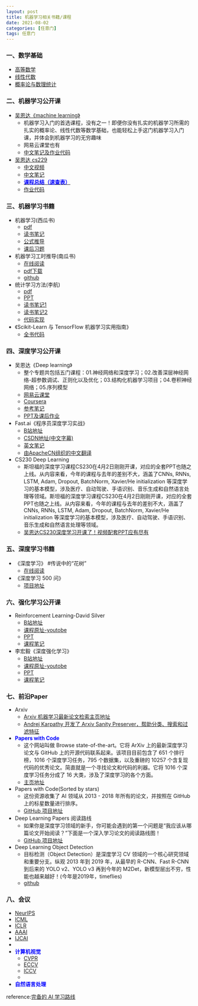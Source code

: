 ```yaml
---
layout: post
title: 机器学习相关书籍/课程
date: 2021-08-02
categories: [任意门]
tags: 任意门
---
```




### 一、数学基础
- [高等数学](https://zhuanlan.zhihu.com/p/36311622)
- [线性代数](https://zhuanlan.zhihu.com/p/36584206)
- [概率论与数理统计](https://zhuanlan.zhihu.com/p/36584335)

### 二、机器学习公开课
- [吴恩达《machine learning》](https://zhuanlan.zhihu.com/p/36584335)
  - 机器学习入门的首选课程，没有之一！即便你没有扎实的机器学习所需的扎实的概率论、线性代数等数学基础，也能轻松上手这门机器学习入门课，并体会到机器学习的无穷趣味
  - 网易云课堂也有
  - [中文笔记及作业代码](https://link.zhihu.com/?target=https%3A//github.com/fengdu78/Coursera-ML-AndrewNg-Notes)
- [吴恩达 cs229](https://link.zhihu.com/?target=http%3A//cs229.stanford.edu/)
  - [中文视频](https://link.zhihu.com/?target=http%3A//open.163.com/special/opencourse/machinelearning.html)
  - [中文笔记](https://link.zhihu.com/?target=https%3A//kivy-cn.github.io/Stanford-CS-229-CN/%23/)
  - [**<font color=Blue>课程总结（速查表）</font>**](https://zhuanlan.zhihu.com/p/56534902)
  - [作业代码](https://link.zhihu.com/?target=https%3A//github.com/Sierkinhane/CS229-ML-Implements)
 
### 三、机器学习书籍
- 机器学习(西瓜书)
  - [pdf](https://github.com/Mikoto10032/DeepLearning/blob/master/books/%E6%9C%BA%E5%99%A8%E5%AD%A6%E4%B9%A0%E5%91%A8%E5%BF%97%E5%8D%8E.pdf)
  - [读书笔记](https://link.zhihu.com/?target=https%3A//www.cnblogs.com/limitlessun/p/8505647.html%23_label0)
  - [公式推导](https://link.zhihu.com/?target=https%3A//datawhalechina.github.io/pumpkin-book/%23/)
  - [课后习题](https://zhuanlan.zhihu.com/c_1013850291887845376)
- 机器学习工时推导(南瓜书)
  - [在线阅读](https://datawhalechina.github.io/pumpkin-book)
  - [pdf下载](https://github.com/datawhalechina/pumpkin-book/releases) 
  - [github](https://github.com/datawhalechina/pumpkin-book)
- 统计学习方法(李航)
  - [pdf](https://github.com/Mikoto10032/DeepLearning/tree/master/books/%E6%9D%8E%E8%88%AA-%E7%BB%9F%E8%AE%A1%E5%AD%A6%E4%B9%A0)
  - [PPT](https://link.zhihu.com/?target=https%3A//github.com/fengdu78/lihang-code/tree/master/ppt)
  - [读书笔记1](https://link.zhihu.com/?target=http%3A//www.cnblogs.com/limitlessun/p/8611103.html)
  - [读书笔记2](https://link.zhihu.com/?target=https%3A//github.com/SmirkCao/Lihang)
  - [代码实现](https://link.zhihu.com/?target=https%3A//github.com/fengdu78/lihang-code)
- 《Scikit-Learn 与 TensorFlow 机器学习实用指南》
  - [全书代码](https://link.zhihu.com/?target=https%3A//github.com/ageron/handson-ml)

### 四、深度学习公开课
- 吴恩达《Deep learning》
  - 整个专题共包括五门课程：01.神经网络和深度学习；02.改善深层神经网络-超参数调试、正则化以及优化；03.结构化机器学习项目；04.卷积神经网络；05.序列模型
  - [网易云课堂](https://link.zhihu.com/?target=https%3A//mooc.study.163.com/university/deeplearning_ai%23/c) 
  - [Coursera](https://link.zhihu.com/?target=https%3A//www.coursera.org/specializations/deep-learning)
  - [参考笔记](https://link.zhihu.com/?target=https%3A//github.com/fengdu78/deeplearning_ai_books)
  - [PPT及课后作业](https://link.zhihu.com/?target=https%3A//github.com/stormstone/deeplearning.ai)
- Fast.ai《程序员深度学习实战》
  - [B站地址](https://link.zhihu.com/?target=https%3A//www.bilibili.com/video/av18904696%3Ffrom%3Dsearch%26seid%3D10813837536595120136)
  - [CSDN地址(中文字幕)](https://link.zhihu.com/?target=https%3A//edu.csdn.net/course/detail/5192)
  - [英文笔记](https://link.zhihu.com/?target=https%3A//medium.com/%40hiromi_suenaga/deep-learning-2-part-1-lesson-1-602f73869197)
  - [由ApacheCN组织的中文翻译](https://link.zhihu.com/?target=https%3A//github.com/apachecn/fastai-ml-dl-notes-zh)
- CS230 Deep Learning
  - 斯坦福的深度学习课程CS230在4月2日刚刚开课，对应的全套PPT也随之上线。从内容来看，今年的课程与去年的差别不大，涵盖了CNNs, RNNs, LSTM, Adam, Dropout, BatchNorm, Xavier/He initialization 等深度学习的基本模型，涉及医疗、自动驾驶、手语识别、音乐生成和自然语言处理等领域。斯坦福的深度学习课程CS230在4月2日刚刚开课，对应的全套PPT也随之上线。从内容来看，今年的课程与去年的差别不大，涵盖了CNNs, RNNs, LSTM, Adam, Dropout, BatchNorm, Xavier/He initialization 等深度学习的基本模型，涉及医疗、自动驾驶、手语识别、音乐生成和自然语言处理等领域。
  - [吴恩达CS230深度学习开课了！视频配套PPT应有尽有](https://link.zhihu.com/?target=http%3A//mp.weixin.qq.com/s%3F__biz%3DMzIyNjM2MzQyNg%3D%3D%26mid%3D2247484343%26idx%3D1%26sn%3Dc2dbdafe4b5c2542b8b7058357776e93%26chksm%3De870d2fadf075bec6fe0252e9f1a44fde4ad4126d3c71004decd15b3f73ad33fb232219bf90b%26scene%3D21%23wechat_redirect)

### 五、深度学习书籍
- 《深度学习》 #传说中的“花树”
  - [在线阅读](https://link.zhihu.com/?target=https%3A//github.com/exacity/deeplearningbook-chinese)
- 《深度学习 500 问》 
  - [项目地址](https://link.zhihu.com/?target=https%3A//github.com/scutan90/DeepLearning-500-questions) 

### 六、强化学习公开课
- Reinforcement Learning-David Silver 
  - [B站地址](https://link.zhihu.com/?target=https%3A//www.bilibili.com/video/av45357759%3Ffrom%3Dsearch%26seid%3D9547815852611563503)
  - [课程原址-youtobe](https://link.zhihu.com/?target=https%3A//www.youtube.com/watch%3Fv%3D2pWv7GOvuf0)
  - [PPT](https://link.zhihu.com/?target=http%3A//www0.cs.ucl.ac.uk/staff/d.silver/web/Teaching.html)
  - [课程笔记](https://www.zhihu.com/people/qqiang00/posts)
- 李宏毅《深度强化学习》
  - [B站地址](https://link.zhihu.com/?target=https%3A//www.bilibili.com/video/av24724071%3Ffrom%3Dsearch%26seid%3D9547815852611563503)
  - [课程原址-youtobe](https://link.zhihu.com/?target=https%3A//www.youtube.com/watch%3Fv%3D2pWv7GOvuf0)
  - [PPT](https://link.zhihu.com/?target=http%3A//speech.ee.ntu.edu.tw/~tlkagk/courses_MLDS18.html)
  - [课程笔记](https://link.zhihu.com/?target=https%3A//blog.csdn.net/cindy_1102/article/details/87905272)

### 七、前沿Paper
- Arxiv
  - [Arxiv 机器学习最新论文检索主页地址](https://link.zhihu.com/?target=https%3A//arxiv.org/list/stat.ML/recent%3Fref%3Dbestofml.com)
  - [Andrej Karpathy 开发了 Arxiv Sanity Preserver，帮助分类、搜索和过滤特征](https://link.zhihu.com/?target=http%3A//www.arxiv-sanity.com/%3Fref%3Dbestofml.com)
- **<font color=blue>Papers with Code</font>**
  - 这个网站叫做 Browse state-of-the-art。它将 ArXiv 上的最新深度学习论文与 GitHub 上的开源代码联系起来。该项目目前包含了 651 个排行榜，1016 个深度学习任务，795 个数据集，以及重磅的 10257 个含复现代码的优秀论文。简直就是一个寻找论文和代码的利器。它将 1016 个深度学习任务分成了 16 大类，涉及了深度学习的各个方面。
  - [主页地址](https://link.zhihu.com/?target=https%3A//paperswithcode.com/sota)
- Papers with Code(Sorted by stars)
  - 这份资源收集了 AI 领域从 2013 - 2018 年所有的论文，并按照在 GitHub 上的标星数量进行排序。
  - [GitHub 项目地址](https://link.zhihu.com/?target=https%3A//github.com/zziz/pwc)
- Deep Learning Papers 阅读路线
  - 如果你是深度学习领域的新手，你可能会遇到的第一个问题是“我应该从哪篇论文开始阅读？”下面是一个深入学习论文的阅读路线图！
  - [GitHub 项目地址](https://link.zhihu.com/?target=https%3A//github.com/floodsung/Deep-Learning-Papers-Reading-Roadmap)
- Deep Learning Object Detection
  - 目标检测（Object Detection）是深度学习 CV 领域的一个核心研究领域和重要分支。纵观 2013 年到 2019 年，从最早的 R-CNN、Fast R-CNN 到后来的 YOLO v2、YOLO v3 再到今年的 M2Det，新模型层出不穷，性能也越来越好！(今年是2019年，timeflies)
  - [github](https://link.zhihu.com/?target=https%3A//github.com/hoya012/deep_learning_object_detection)

### 八、会议
- [NeurIPS](https://link.zhihu.com/?target=https%3A//nips.cc/)
- [ICML](https://link.zhihu.com/?target=https%3A//icml.cc/)
- [ICLR](https://link.zhihu.com/?target=https%3A//iclr.cc/)
- [AAAI](https://link.zhihu.com/?target=https%3A//aaai.org/Conferences/AAAI-19/)
- [IJCAI](https://link.zhihu.com/?target=https%3A//www.ijcai.org/)
- [UAI]:(http://www.auai.org/uai2019/index.php)
- **<font color=blue>计算机视觉</font>**
  - [CVPR](https://link.zhihu.com/?target=http%3A//cvpr2019.thecvf.com/)
  - [ECCV](http://ww16.eccv2020.org/program/main-conference/?sub1=20210806-1809-1706-9d28-b666b2a256f8)
  - [ICCV](https://link.zhihu.com/?target=http%3A//iccv2019.thecvf.com/)
  - []()
- **<font color=blue>自然语言处理</font>**

reference:[完备的 AI 学习路线](https://zhuanlan.zhihu.com/p/64052743)


